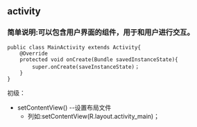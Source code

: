 ## activity ##

### 简单说明:可以包含用户界面的组件，用于和用户进行交互。 ###

	public class MainActivity extends Activity{
		@Override
		protected void onCreate(Bundle savedInstanceState){
			super.onCreate(saveInstanceState)；
		}
	}

初级：
	
 - setContentView()  --设置布局文件 
   - 列如:setContentView(R.layout.activity_main)；